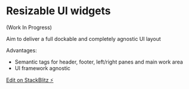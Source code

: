# Resizable UI widgets

(Work In Progress)

Aim to deliver a full dockable and completely agnostic UI layout

Advantages:

- Semantic tags for header, footer, left/right panes and main work area
- UI framework agnostic

[Edit on StackBlitz ⚡️](https://stackblitz.com/edit/react-1ke9uv)
